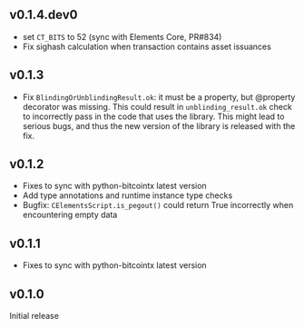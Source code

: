 ## v0.1.4.dev0

* set `CT_BITS` to 52 (sync with Elements Core, PR#834)
* Fix sighash calculation when transaction contains asset issuances

## v0.1.3

* Fix `BlindingOrUnblindingResult.ok`: it must be a property, but @property
  decorator was missing. This could result in `unblinding_result.ok` check
  to incorrectly pass in the code that uses the library. This might lead
  to serious bugs, and thus the new version of the library is released with
  the fix.

## v0.1.2

* Fixes to sync with python-bitcointx latest version
* Add type annotations and runtime instance type checks
* Bugfix: `CElementsScript.is_pegout()` could return True incorrectly
  when encountering empty data

## v0.1.1

* Fixes to sync with python-bitcointx latest version

## v0.1.0

Initial release

